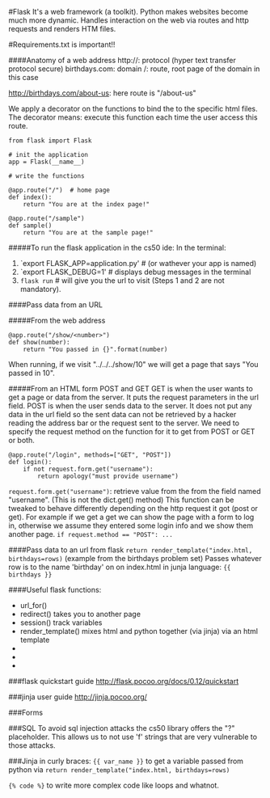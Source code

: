 #Flask
It's a web framework (a toolkit).
Python makes websites become much more dynamic. Handles interaction on the web via routes and http requests and renders HTM files.

#Requirements.txt is important!!


####Anatomy of a web address
http://: protocol (hyper text transfer protocol secure)
birthdays.com: domain
/: route, root page of the domain in this case

http://birthdays.com/about-us: here route is "/about-us"


We apply a decorator on the functions to bind the to the specific html files.
The decorator means: execute this function each time the user access this route.
```
from flask import Flask

# init the application
app = Flask(__name__)

# write the functions

@app.route("/")  # home page
def index():
    return "You are at the index page!"

@app.route("/sample")
def sample()
    return "You are at the sample page!"
```

#####To run the flask application in the cs50 ide:
In the terminal:
  1. `export FLASK_APP=application.py'  # (or wathever your app is named)
  2. `export FLASK_DEBUG=1'  # displays debug messages in the terminal
  3. `flask run`  # will give you the url to visit
(Steps 1 and 2 are not mandatory).


####Pass data from an URL

#####From the web address
```
@app.route("/show/<number>")
def show(number):
    return "You passed in {}".format(number)
```
When running, if we visit "../../../show/10" we will get a page that says "You passed in 10".

#####From an HTML form
POST and GET
GET is when the user wants to get a page or data from the server. It puts the request parameters in the url field.
POST is when the user sends data to the server. It does not put any data in the url field so the sent data can not be retrieved by a hacker reading the address bar or the request sent to the server.
We need to specify the request method on the function for it to get from POST or GET or both.
```
@app.route("/login", methods=["GET", "POST"])
def login():
    if not request.form.get("username"):
        return apology("must provide username")
```
`request.form.get("username")`: retrieve value from the from the field named "username". (This is not the dict.get() method)
This function can be tweaked to behave differently depending on the http request it got (post or get). For example if we get a get we can show the page with a form to log in, otherwise we assume they entered some login info and we show them another page.
`if request.method == "POST": ...`

####Pass data to an url from flask
`return render_template("index.html, birthdays=rows)` (example from the birthdays problem set)
Passes whatever row is to the name 'birthday' on on index.html in junja language: `{{ birthdays }}`


####Useful flask functions:
  - url_for()
  - redirect() takes you to another page
  - session() track variables
  - render_template() mixes html and python together (via jinja) via an html template
  -
  -
  -


###flask quickstart guide
http://flask.pocoo.org/docs/0.12/quickstart

###jinja user guide
http://jinja.pocoo.org/


###Forms
<form></form>


###SQL
To avoid sql injection attacks the cs50 library offers the "?" placeholder. This allows us to not use 'f' strings that are very vulnerable to those attacks.


###Jinja
in curly braces:
`{{ var_name }}` to get a variable passed from python via `return render_template("index.html, birthdays=rows)`

`{% code %}` to write more complex code like loops and whatnot.

